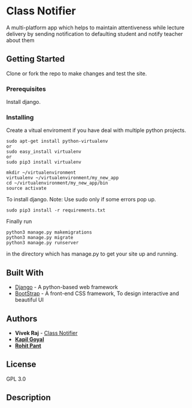 # Class Notifier

A multi-platform app which helps to maintain attentiveness while lecture delivery by sending notification to defaulting student and notify teacher about them

## Getting Started

Clone or fork the repo to make changes and test the site.

### Prerequisites

Install django.


### Installing

Create a vitual enviroment if you have deal with multiple python projects.

```
sudo apt-get install python-virtualenv
or
sudo easy_install virtualenv
or
sudo pip3 install virtualenv
```

```
mkdir ~/virtualenvironment
virtualenv ~/virtualenvironment/my_new_app
cd ~/virtualenvironment/my_new_app/bin
source activate
```

To install django.
Note: Use sudo only if some errors pop up.

```
sudo pip3 install -r requirements.txt
```

Finally run

```
python3 manage.py makemigrations
python3 manage.py migrate
python3 manage.py runserver
```

in the directory which has manage.py to get your site up and running.


## Built With

* [Django](https://www.djangoproject.com/) - A python-based web framework
* [BootStrap](https://getbootstrap.com/) -  A front-end CSS framework, To design interactive and beautiful UI

## Authors

* **Vivek Raj**  - [Class Notifier](https://github.com/codervivek/class-notifier)
* **[Kapil Goyal](https://github.com/kapil-goyal)**
* **[Rohit Pant](https://github.com/pavan71198)**

## License

GPL 3.0

## Description
